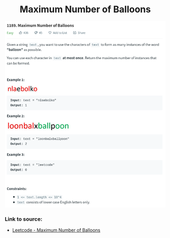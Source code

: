 <h1 align="center">Maximum Number of Balloons</h1>

![alt text](https://raw.githubusercontent.com/matthew01lokiet/Github-repos-images/main/Algs/HashMap/ZWaR3rCy_o.png)

### Link to source: 
- <a href="https://leetcode.com/problems/maximum-number-of-balloons/">Leetcode - Maximum Number of Balloons</a>

